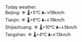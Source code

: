 Today weather:  
Beijing: ☀️   🌡️+5°C 🌬️↘19km/h  
Tianjin: ☀️   🌡️+6°C 🌬️↓19km/h  
Shijiazhuang: ☀️   🌡️+10°C 🌬️↓5km/h  
Tangshan: ☀️   🌡️+4°C 🌬️↙13km/h  
